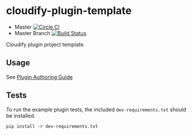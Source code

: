 cloudify-plugin-template
========================

* Master [![Circle CI](https://circleci.com/gh/cloudify-cosmo/cloudify-plugin-template/tree/master.svg?style=shield)](https://circleci.com/gh/cloudify-cosmo/cloudify-plugin-template/tree/master)
* Master Branch [![Build Status](https://travis-ci.org/cloudify-cosmo/cloudify-plugin-template.svg?branch=master)](https://travis-ci.org/cloudify-cosmo/cloudify-plugin-template)

Cloudify plugin project template.

## Usage

See [Plugin Authoring Guide](http://getcloudify.org/guide/3.2/plugins-authoring.html)

## Tests

To run the example plugin tests, the included `dev-requirements.txt` should be installed.

```
pip install -r dev-requirements.txt
```

